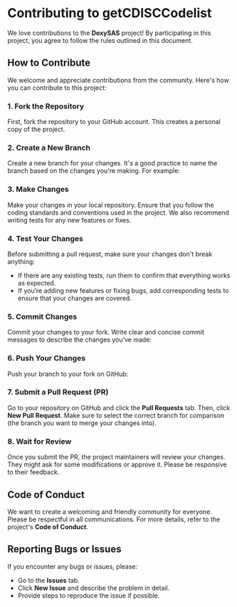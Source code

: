 # Contributing to getCDISCCodelist

We love contributions to the **DoxySAS** project! By participating in this project, you agree to follow the rules outlined in this document.

## How to Contribute

We welcome and appreciate contributions from the community. Here's how you can contribute to this project:

### 1. Fork the Repository
First, fork the repository to your GitHub account. This creates a personal copy of the project.

### 2. Create a New Branch
Create a new branch for your changes. It's a good practice to name the branch based on the changes you're making. For example:

### 3. Make Changes
Make your changes in your local repository. Ensure that you follow the coding standards and conventions used in the project. We also recommend writing tests for any new features or fixes.

### 4. Test Your Changes
Before submitting a pull request, make sure your changes don't break anything:
- If there are any existing tests, run them to confirm that everything works as expected.
- If you’re adding new features or fixing bugs, add corresponding tests to ensure that your changes are covered.

### 5. Commit Changes
Commit your changes to your fork. Write clear and concise commit messages to describe the changes you’ve made:

### 6. Push Your Changes
Push your branch to your fork on GitHub:

### 7. Submit a Pull Request (PR)
Go to your repository on GitHub and click the **Pull Requests** tab. Then, click **New Pull Request**. Make sure to select the correct branch for comparison (the branch you want to merge your changes into).

### 8. Wait for Review
Once you submit the PR, the project maintainers will review your changes. They might ask for some modifications or approve it. Please be responsive to their feedback.

## Code of Conduct
We want to create a welcoming and friendly community for everyone. Please be respectful in all communications. For more details, refer to the project's **Code of Conduct**.

## Reporting Bugs or Issues
If you encounter any bugs or issues, please:
- Go to the **Issues** tab.
- Click **New Issue** and describe the problem in detail.
- Provide steps to reproduce the issue if possible.
